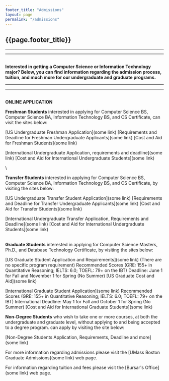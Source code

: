 ```yaml
---
footer_title: "Admissions"
layout: page
permalink: "/admissions"
---
```


## {{page.footer_title}}

---

---

\
**Interested in getting a Computer Science or Information Technology major? Below, you can find information regarding the admission process, tuition, and much more for our undergraduate and graduate programs.**

---

---

\
**ONLINE APPLICATION**

**Freshman Students** interested in applying for Computer Science BS, Computer Science BA, Information Technology BS, and CS Certificate, can visit the sites below:

[US Undergraduate Freshman Application](some link)
[Requirements and Deadline for Freshman Undergraduate Applicants](some link)
[Cost and Aid for Freshman Students](some link)

[International Undergraduate Application, requirements and deadline](some link)
[Cost and Aid for International Undergraduate Students](some link)

\

**Transfer Students** interested in applying for Computer Science BS, Computer Science BA, Information Technology BS, and CS Certificate, by visiting the sites below:

[US Undergraduate Transfer Student Application](some link)
[Requirements and Deadline for Transfer Undergraduate Applicants](some link)
[Cost and Aid for Transfer Students](some link)

[International Undergraduate Transfer Application, Requirements and Deadline](some link)
[Cost and Aid for International Undergraduate Students](some link)

\
**Graduate Students** interested in applying for Computer Science Masters, Ph.D., and Database Technology Certificate, by visiting the sites below:

[US Graduate Student Application and Requirements](some link) (There are no specific program requirement)
Recommended Scores (GRE: 155+ in Quantitative Reasoning; IELTS: 6.0; TOEFL: 79+ on the IBT)
Deadline: June 1 for Fall and November 1 for Spring (No Summer)
[US Graduate Cost and Aid](some link)

[International Graduate Student Application](some link)
Recommended Scores (GRE: 155+ in Quantitative Reasoning; IELTS: 6.0; TOEFL: 79+ on the IBT)
International Deadline: May 1 for Fall and October 1 for Spring (No Summer)
[Cost and Aid for International Graduate Students](some link)

**Non-Degree Students** who wish to take one or more courses, at both the undergraduate and graduate level, without applying to and being accepted to a degree program. can apply by visiting the site below:

[Non-Degree Students Application, Requirements, Deadline and more](some link)

For more information regarding admissions please visit the [UMass Boston Graduate Admissions](some link) web page.

For information regarding tuition and fees please visit the [Bursar's Office](some link) web page.
